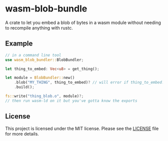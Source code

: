 # wasm-blob-bundle

A crate to let you embed a blob of bytes in a wasm module without needing to
recompile anything with rustc.

## Example

```rust
// in a command line tool
use wasm_blob_bundler::BlobBundler;

let thing_to_embed: Vec<u8> = get_thing();

let module = BlobBundler::new()
    .blob("MY_THING", thing_to_embed)? // will error if thing_to_embed.len() > u32::MAX
    .build();

fs::write("thing_blob.o", module)?;
// then run wasm-ld on it but you've gotta know the exports
```

## License

This project is licensed under the MIT license. Please see the
[LICENSE](LICENSE) file for more details.
